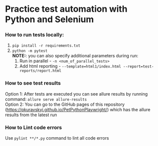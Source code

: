 # Practice test automation with Python and Selenium

### How to run tests locally:

1. `pip install -r requirements.txt`
2. `python -m pytest`  
   **NOTE:**: you can also specify additional parameters during run:
    1. Run in parallel - `-n <num_of_parallel_tests>`
    2. Add html reporting - `--template=html1/index.html --report=test-reports/report.html`

### How to see test results

Option 1: After tests are executed you can see allure results by running command: ```allure serve allure-results```   
Option 2: You can go to the GitHub pages of this repository (https://pkuravskyi.github.io/PetPythonPlaywright/) which
has the allure results from the latest run

### How to Lint code errors

Use `pylint **/*.py` command to lint all code errors
